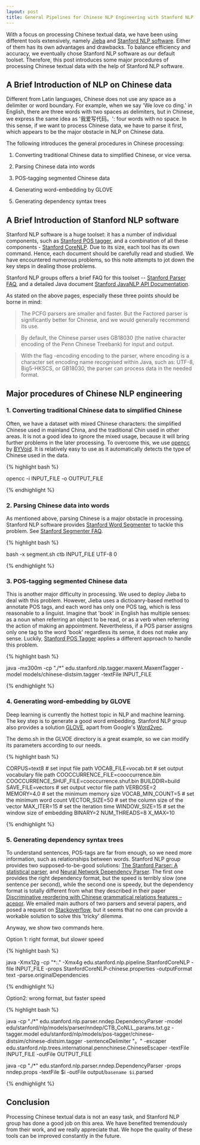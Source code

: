 ```yaml
---
layout: post
title: General Pipelines for Chinese NLP Engineering with Stanford NLP software
---
```


With a focus on processing Chinese textual data, we have been using different tools extensively, namely [Jieba](https://github.com/fxsjy/jieba) and [Stanford NLP software](http://nlp.stanford.edu/software/). Either of them has its own advantages and drawbacks. To balance efficiency and accuracy, we eventually chose Stanford NLP software as our default toolset. Therefore, this post introduces some major procedures of processing Chinese textual data with the help of Stanford NLP software.

## A Brief Introduction of NLP on Chinese data

Different from Latin languages, Chinese does not use any space as a delimiter or word boundary. For example, when we say 'We love co ding.' in English, there are three words with two spaces as delimiters, but in Chinese, we express the same idea as '我爱写代码。': four words with no space. In this sense, if we want to process Chinese data, we have to parse it first, which appears to be the major obstacle in NLP on Chinese data.

The following introduces the general procedures in Chinese processing:

1. Converting traditional Chinese data to simplified Chinese, or vice versa.

2. Parsing Chinese data into words

3. POS-tagging segmented Chinese data

4. Generating word-embedding by GLOVE

5. Generating dependency syntax trees

## A Brief Introduction of Stanford NLP software

Stanford NLP software is a huge toolset: it has a number of individual components, such as [Stanford POS tagger](nlp.stanford.edu/software/tagger.shtml), and a combination of all these components - [Stanford CoreNLP](stanfordnlp.github.io/CoreNLP/). Due to its size, each tool has its own command. Hence, each document should be carefully read and studied. We have encountered numerous problems, so this note attempts to jot down the key steps in dealing those problems.

Stanford NLP groups offers a brief FAQ for this toolset -- [Stanford Parser FAQ](http://nlp.stanford.edu/software/parser-faq.shtml), and a detailed Java document [Stanford JavaNLP API Documentation](http://nlp.stanford.edu/nlp/javadoc/javanlp/overview-summary.html).

As stated on the above pages, especially these three points should be borne in mind:

> The PCFG parsers are smaller and faster. But the Factored parser is significantly better for Chinese, and we would generally recommend its use.

> By default, the Chinese parser uses GB18030 (the native character encoding of the Penn Chinese Treebank) for input and output.

> With the flag -encoding encoding to the parser, where encoding is a character set encoding name recognised within Java, such as: UTF-8, Big5-HKSCS, or GB18030, the parser can process data in the needed format.

## Major procedures of Chinese NLP engineering

### 1. Converting traditional Chinese data to simplified Chinese

Often, we have a dataset with mixed Chinese characters: the simplified Chinese used in mainland China, and the traditional Chin used in other areas. It is not a good idea to ignore the mixed usage, because it will bring further problems in the later processing. To overcome this, we use [opencc](https://github.com/BYVoid/OpenCC) by [BYVoid](opencc.byvoid.com/). It is relatively easy to use as it automatically detects the type of Chinese used in the data.

{% highlight bash %}

opencc -i INPUT_FILE -o OUTPUT_FILE

{% endhighlight %}

### 2. Parsing Chinese data into words

As mentioned above, parsing Chinese is a major obstacle in processing. Stanford NLP software provides [Stanford Word Segmenter](http://nlp.stanford.edu/software/segmenter.shtml) to tackle this problem. See [Stanford Segmenter FAQ](http://nlp.stanford.edu/software/segmenter-faq.shtml).

{% highlight bash %}

bash -x segment.sh ctb INPUT_FILE UTF-8 0

{% endhighlight %}

### 3. POS-tagging segmented Chinese data

This is another major difficulty in processing. We used to deploy Jieba to deal with this problem. However, Jieba uses a dictioanry-based method to annotate POS tags, and each word has only one POS tag, which is less reasonable to a linguist. Imagine that 'book' in English has multiple senses: as a noun when referring an object to be read, or as a verb when referring the action of making an appointment. Nevertheless, if a POS parser assigns only one tag to the word 'book' regardless its sense, it does not make any sense. Luckily, [Stanford POS Tagger](http://nlp.stanford.edu/software/tagger.shtml) applies a different approach to handle this problem.

{% highlight bash %}

java -mx300m -cp "./*" edu.stanford.nlp.tagger.maxent.MaxentTagger -model models/chinese-distsim.tagger -textFile INPUT_FILE

{% endhighlight %}

### 4. Generating word-embedding by GLOVE

Deep learning is currently the hottest topic in NLP and machine learning. The key step is to generate a good word embedding. Stanford NLP group also provides a solution [GLOVE](nlp.stanford.edu/projects/glove), apart from Google's [Word2vec](https://code.google.com/p/word2vec/).

The demo.sh in the GLVOE directory is a great example, so we can modify its parameters according to our needs.

{% highlight bash %}

CORPUS=text8                                    # set input file path
VOCAB_FILE=vocab.txt                            # set output vocabulary file path
COOCCURRENCE_FILE=cooccurrence.bin              
COOCCURRENCE_SHUF_FILE=cooccurrence.shuf.bin
BUILDDIR=build
SAVE_FILE=vectors                               # set output vector file path
VERBOSE=2           
MEMORY=4.0                                      # set the minimum memory size
VOCAB_MIN_COUNT=5                               # set the minimum word count
VECTOR_SIZE=50                                  # set the column size of the vector
MAX_ITER=15                                     # set the iteration time
WINDOW_SIZE=15                                  # set the window size of embedding
BINARY=2
NUM_THREADS=8
X_MAX=10

{% endhighlight %}

### 5. Generating dependency syntax trees

To understand sentences, POS-tags are far from enough, so we need more information, such as relationships between words. Stanford NLP group provides two supposed-to-be-good solutions: [The Stanford Parser: A statistical parser](http://nlp.stanford.edu/software/lex-parser.shtml), and [Neural Network Dependency Parser](http://nlp.stanford.edu/software/nndep.shtml). The first one provides the right dependency format, but the speed is terribly slow (one sentence per second), while the second one is speedy, but the dependency format is totally different from what they described in their paper [Discriminative reordering with Chinese grammatical relations features – acepor](http://www.aclweb.org/anthology/W09-2307). We emailed main authors of two parsers and several papers, and posed a request on [Stackoverflow](https://stackoverflow.com/questions/33294148/how-to-use-nndep-parser-in-stanford-parser-to-process-chinese-data), but it seems that no one can provide a workable solution to solve this 'tricky' dilemma.

Anyway, we show two commands here.

Option 1: right format, but slower speed

{% highlight bash %}

java -Xmx12g -cp "*:." -Xmx4g edu.stanford.nlp.pipeline.StanfordCoreNLP -file INPUT_FILE -props StanfordCoreNLP-chinese.properties -outputFormat text -parse.originalDependencies

{% endhighlight %}

Option2: wrong format, but faster speed

{% highlight bash %}

java -cp "./*" edu.stanford.nlp.parser.nndep.DependencyParser -model edu/stanford/nlp/models/parser/nndep/CTB_CoNLL_params.txt.gz -tagger.model edu/stanford/nlp/models/pos-tagger/chinese-distsim/chinese-distsim.tagger -sentenceDelimiter "。" -escaper edu.stanford.nlp.trees.international.pennchinese.ChineseEscaper -textFile INPUT_FILE -outFile OUTPUT_FILE

java -cp "./*" edu.stanford.nlp.parser.nndep.DependencyParser -props nndep.props -textFile $i -outFile output/`basename $i`.parsed

{% endhighlight %}


## Conclusion

Processing Chinese textual data is not an easy task, and Stanford NLP group has done a good job on this area. We have benefited tremendously from their work, and we really appreciate that. We hope the quality of these tools can be improved constantly in the future.
